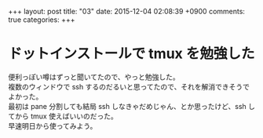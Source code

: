 +++
layout: post
title: "03"
date: 2015-12-04 02:08:39 +0900
comments: true
categories: 
+++

ドットインストールで tmux を勉強した
===
便利っぽい噂はずっと聞いてたので、やっと勉強した。  
複数のウィンドウで ssh するのだるいと思ってたので、それを解消できそうでよかった。  
最初は pane 分割しても結局 ssh しなきゃだめじゃん、とか思ったけど、ssh してから tmux 使えばいいのだった。  
早速明日から使ってみよう。
